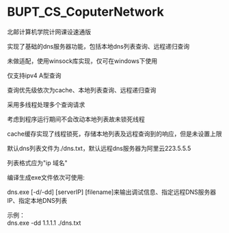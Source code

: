 # BUPT_CS_CoputerNetwork
北邮计算机学院计网课设速通版  
  
实现了基础的dns服务器功能，包括本地dns列表查询、远程递归查询  
  
未做适配，使用winsock库实现，仅可在windows下使用   
  
仅支持ipv4 A型查询  
  
查询优先级依次为cache、本地列表查询、远程递归查询  
  
采用多线程处理多个查询请求  
  
考虑到程序运行期间不会改动本地列表故未锁死线程  
  
cache缓存实现了线程锁死，存储本地列表及远程查询到的响应，但是未设置上限  
  
默认dns列表文件为./dns.txt，默认远程dns服务器为阿里云223.5.5.5  
  
列表格式应为"ip 域名"
  
编译生成exe文件依次可使用:  
  
dns.exe [-d/-dd] [serverIP] [filename]来输出调试信息、指定远程DNS服务器IP、指定本地DNS列表  
  
示例：  
dns.exe -dd 1.1.1.1 ./dns.txt  

